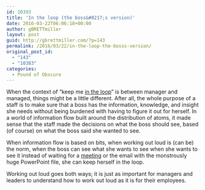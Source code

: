 ```yaml
---
id: 10393
title: 'In the loop (the boss&#8217;s version)'
date: 2016-03-22T06:06:18+00:00
author: gBRETTmiller
layout: post
guid: http://gbrettmiller.com/?p=143
permalink: /2016/03/22/in-the-loop-the-bosss-version/
original_post_id:
  - "143"
  - "10383"
categories:
  - Pound of Obscure
---
```

When the context of &#8220;keep me [in the loop](http://gbrettmiller.com/in-the-loop)&#8221; is between manager and managed, things might be a little different. After all, the whole purpose of a staff is to make sure that a boss has the information, knowledge, and insight she needs without being burdened with having to figure it out for herself. In a world of information flow built around the distribution of atoms, it made sense that the staff made the decisions on what the boss should see, based (of course) on what the boss said she wanted to see.

When information flow is based on bits, when working out loud is (can be) the norm, when the boss can see what she wants to see when she wants to see it instead of waiting for a [meeting](http://gbrettmiller.com/meetings-in-the-age-of-working-out-loud/) or the email with the monstrously huge PowerPoint file, she can keep herself in the loop.

Working out loud goes both ways; it is just as important for managers and leaders to understand how to work out loud as it is for their employees.

&nbsp;